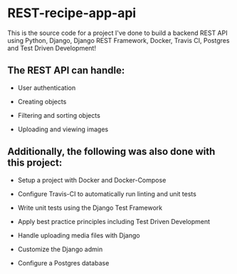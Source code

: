 # REST-recipe-app-api

This is the source code for a project I've done to build a backend REST API using Python, Django, Django REST Framework, Docker, Travis CI, Postgres and Test Driven Development!


## The REST API can handle:

- User authentication

- Creating objects

- Filtering and sorting objects

- Uploading and viewing images

## Additionally, the following was also done with this project:

- Setup a project with Docker and Docker-Compose

- Configure Travis-CI to automatically run linting and unit tests

- Write unit tests using the Django Test Framework

- Apply best practice principles including Test Driven Development  

- Handle uploading media files with Django

- Customize the Django admin

- Configure a Postgres database
